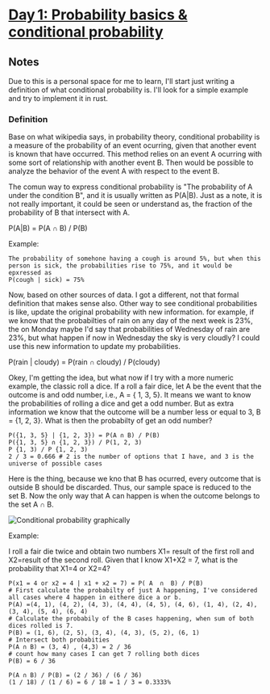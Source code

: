 # [Day 1: Probability basics & conditional probability]({"attribution":{"attributableIndex":"0-4"}})  

## Notes

Due to this is a personal space for me to learn, I'll start just writing a definition of what conditional probability is. I'll look for a simple example and try to implement it in rust.

### Definition

Base on what wikipedia says, in probability theory, conditional probability is a measure of the probability of an event ocurring, given that another event
is known that have occurred. This method relies on an event A ocurring with some sort of relationship with another event B. Then would be possible to analyze
the behavior of the event A with respect to the event B.

The comun way to express conditional probability is "The probability of A under the condition B", and it is usually written as P(A|B). Just as a note, it
is not really important, it could be seen or understand as, the fraction of the probability of B that intersect with A. 

P(A|B) = P(A ∩ B) / P(B)

Example:

```
The probability of somehone having a cough is around 5%, but when this person is sick, the probabilities rise to 75%, and it would be epxressed as
P(cough | sick) = 75%
```
Now, based on other sources of data. I got a different, not that formal definition that makes sense also. Other way to see conditional probabilities
is like, update the original probability with new information. for example, if we know that the probabilties of rain on any day of the next week is 23%,
the on Monday maybe I'd say that probabilities of Wednesday of rain are 23%, but what happen if now in Wednesday the sky is very cloudly? I could 
use this new information to update my probabilities. 

P(rain | cloudy) = P(rain ∩ cloudy) / P(cloudy)

Okey, I'm getting the idea, but what now if I try with a more numeric example, the classic roll a dice. If a roll a fair dice, let A be the event
that the outcome is and odd number, i.e., A = { 1, 3, 5}. It means we want to know the probabilities of rolling a dice and get a odd number. But as
extra information we know that the outcome will be a number less or equal to 3, B = {1, 2, 3}. What is then the probabilty of get an odd number?

```
P({1, 3, 5} | {1, 2, 3}) = P(A ∩ B) / P(B)
P({1, 3, 5} ∩ {1, 2, 3}) / P(1, 2, 3)
P {1, 3) / P {1, 2, 3) 
2 / 3 = 0.666 # 2 is the number of options that I have, and 3 is the universe of possible cases
```
Here is the thing, because we kno that B has ocurred, every outcome that is outside B should be discarded.
Thus, our sample space is reduced to the set B. Now the only way that A can happen is when the outcome 
belongs to the set A ∩ B.

![Conditional probability graphically](https://www.probabilitycourse.com/images/chapter1/conditional_b.png)


Example:

I roll a fair die twice and obtain two numbers X1= result of the first roll and X2=result of the second roll. Given that I know X1+X2 = 7, what is the 
probability that X1=4 or X2=4?

```
P(x1 = 4 or x2 = 4 | x1 + x2 = 7) = P( A  ∩  B) / P(B)
# First calculate the probabilty of just A happening, I've considered all cases where 4 happen in eithere dice a or b.
P(A) =(4, 1), (4, 2), (4, 3), (4, 4), (4, 5), (4, 6), (1, 4), (2, 4), (3, 4), (5, 4), (6, 4)
# Calculate the probabily of the B cases happening, when sum of both dices rolled is 7.
P(B) = (1, 6), (2, 5), (3, 4), (4, 3), (5, 2), (6, 1)
# Intersect both probabities
P(A ∩ B) = (3, 4) , (4,3) = 2 / 36
# count how many cases I can get 7 rolling both dices
P(B) = 6 / 36 

P(A ∩ B) / P(B) = (2 / 36) / (6 / 36)  
(1 / 18) / (1 / 6) = 6 / 18 = 1 / 3 = 0.3333%
```


